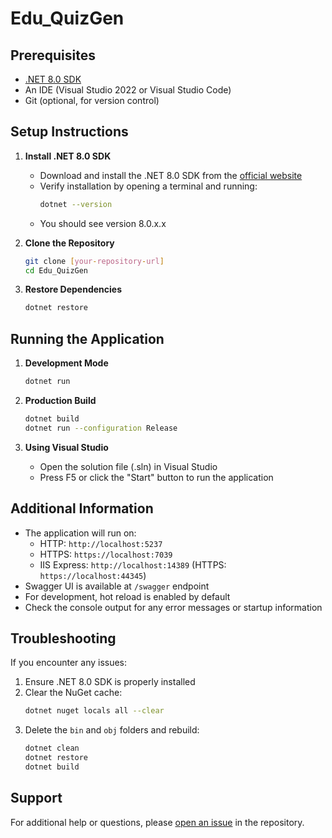 # Edu_QuizGen

## Prerequisites

- [.NET 8.0 SDK](https://dotnet.microsoft.com/download/dotnet/8.0)
- An IDE (Visual Studio 2022 or Visual Studio Code)
- Git (optional, for version control)

## Setup Instructions

1. **Install .NET 8.0 SDK**
   - Download and install the .NET 8.0 SDK from the [official website](https://dotnet.microsoft.com/download/dotnet/8.0)
   - Verify installation by opening a terminal and running:
     ```bash
     dotnet --version
     ```
   - You should see version 8.0.x.x

2. **Clone the Repository**
   ```bash
   git clone [your-repository-url]
   cd Edu_QuizGen
   ```

3. **Restore Dependencies**
   ```bash
   dotnet restore
   ```

## Running the Application

1. **Development Mode**
   ```bash
   dotnet run
   ```

2. **Production Build**
   ```bash
   dotnet build
   dotnet run --configuration Release
   ```

3. **Using Visual Studio**
   - Open the solution file (.sln) in Visual Studio
   - Press F5 or click the "Start" button to run the application

## Additional Information

- The application will run on:
  - HTTP: `http://localhost:5237`
  - HTTPS: `https://localhost:7039`
  - IIS Express: `http://localhost:14389` (HTTPS: `https://localhost:44345`)
- Swagger UI is available at `/swagger` endpoint
- For development, hot reload is enabled by default
- Check the console output for any error messages or startup information

## Troubleshooting

If you encounter any issues:

1. Ensure .NET 8.0 SDK is properly installed
2. Clear the NuGet cache:
   ```bash
   dotnet nuget locals all --clear
   ```
3. Delete the `bin` and `obj` folders and rebuild:
   ```bash
   dotnet clean
   dotnet restore
   dotnet build
   ```

## Support

For additional help or questions, please [open an issue](your-repository-issues-url) in the repository.
